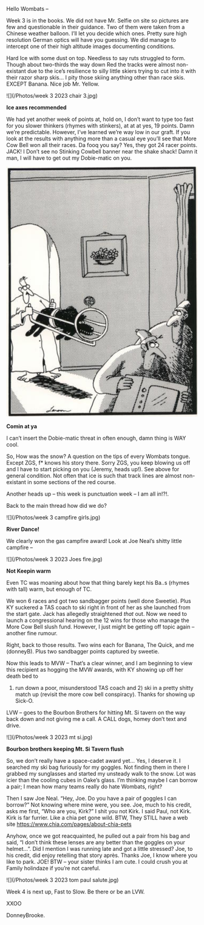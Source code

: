 Hello Wombats –
 
Week 3 is in the books. We did not have Mr. Selfie on site so pictures are few and questionable in their guidance. Two of them were taken from a Chinese weather balloon. 
I’ll let you decide which ones. Pretty sure high resolution German optics will have you guessing. 
We did manage to intercept one of their high altitude images documenting conditions.
 
Hard Ice with some dust on top. Needless to say ruts struggled to form. Though about two-thirds the way down Red the tracks were almost non-existant due to the ice’s resilience to silly little skiers trying to cut into it with their razor sharp skis… I pity those skiing anything other than race skis. EXCEPT Banana. Nice job Mr. Yellow.

![](/Photos/week 3 2023 chair 3.jpg) 

**Ice axes recommended**

We had yet another week of points at, hold on, I don’t want to type too fast for you slower thinkers (rhymes with stinkers), at at at yes, 19 points. 
Damn we’re predictable. However, I’ve learned we’re way low in our graft. If you look at the results with anything more than a casual eye you’ll see that 
More Cow Bell won all their races. Da fooq you say? Yes, they got 24 racer points. JACK! I Don’t see no Stinking Cowbell banner near the shake shack! 
Damn it man, I will have to get out my Dobie-matic on you.

![](/Photos/dobiematic.jpg) 

**Comin at ya**

I can’t insert the Dobie-matic threat in often enough, damn thing is WAY cool.
  
So, How was the snow? A question on the tips of every Wombats tongue. Except ZGS, f* knows his story there. Sorry ZGS, you keep blowing us off and 
I have to start picking on you (Jeremy, heads up!). See above for general condition. Not often that ice is such that track lines are almost non-existant in some 
sections of the red course.
 
Another heads up – this week is punctuation week – I am all in!?!.
 
Back to the main thread how did we do?
 
![](/Photos/week 3 campfire girls.jpg) 

**River Dance!**
 
 
We clearly won the gas campfire award! Look at Joe Neal’s shitty little campfire –
 
![](/Photos/week 3 2023 Joes fire.jpg) 

**Not Keepin warm**
 
Even TC was moaning about how that thing barely kept his Ba..s (rhymes with tall) warm, but enough of TC.
 
We won 6 races and got two sandbagger points (well done Sweetie). Plus KY suckered a TAS coach to ski right in front of her as she launched from the start gate. 
Jack has allegedly straightened *that* out. Now we need to launch a congressional hearing on the 12 wins for those who manage the More Cow Bell slush fund. 
However, I just might be getting off topic again – another fine rumour.
 
Right, back to those results. Two wins each for Banana, The Quick, and me (donneyB). Plus two sandbagger points captured by sweetie.
 
Now this leads to MVW – That’s a clear winner, and I am beginning to view this recipient as hogging the MVW awards, with KY showing up off her death bed to 
1) run down a poor, misunderstood TAS coach and 2) ski in a pretty shitty match up (revisit the more cow bell conspiracy). Thanks for showing up Sick-O.
 
LVW – goes to the Bourbon Brothers for hitting Mt. Si tavern on the way back down and not giving me a call. A CALL dogs, homey don’t text and drive.
 
![](/Photos/week 3 2023 mt si.jpg) 

**Bourbon brothers keeping Mt. Si Tavern flush**
  
So, we don’t really have a space-cadet award yet… Yes, I deserve it. I searched my ski bag furiously for my goggles. Not finding them in there 
I grabbed my sunglasses and started my unsteady walk to the snow. Lot was icier than the cooling cubes in Oake’s glass. I’m thinking maybe I can borrow a pair; 
I mean how many teams really do hate Wombats, right?
 
Then I saw Joe Neal. “Hey, Joe. Do you have a pair of goggles I can borrow?” Not knowing where mine were, you see. Joe, much to his credit, asks me first, 
“Who are you, Kirk?” I shit you not Kirk. I said Paul, not Kirk. Kirk is far furrier. Like a chia pet gone wild. BTW, They STILL have a web site https://www.chia.com/pages/about-chia-pets
 
Anyhow, once we got reacquainted, he pulled out a pair from his bag and said, “I don’t think these lenses are any better than the goggles on your helmet…”. 
Did I mention I was running late and got a little stressed? Joe, to his credit, did enjoy retelling that story après. Thanks Joe, I know where you like to park. 
JOE! BTW – your sister thinks I am cute. I could crush you at Family holindaze if you’re not careful.
 
![](/Photos/week 3 2023 tom paul salute.jpg) 
 
Week 4 is next up, Fast to Slow. Be there or be an LVW.
 
XXOO
 
DonneyBrooke.
